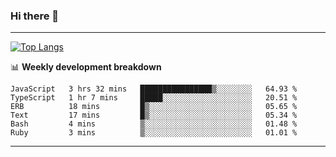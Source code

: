 ### Hi there 👋

-------
[![Top Langs](https://github-readme-stats.vercel.app/api/top-langs/?username=ashish-r)](https://github.com/anuraghazra/github-readme-stats)

📊 **Weekly development breakdown**
<!--START_SECTION:waka-->

```text
JavaScript   3 hrs 32 mins   ████████████████▒░░░░░░░░   64.93 %
TypeScript   1 hr 7 mins     █████░░░░░░░░░░░░░░░░░░░░   20.51 %
ERB          18 mins         █▒░░░░░░░░░░░░░░░░░░░░░░░   05.65 %
Text         17 mins         █▒░░░░░░░░░░░░░░░░░░░░░░░   05.34 %
Bash         4 mins          ▒░░░░░░░░░░░░░░░░░░░░░░░░   01.48 %
Ruby         3 mins          ▒░░░░░░░░░░░░░░░░░░░░░░░░   01.01 %
```

<!--END_SECTION:waka-->
-------

<!--
**ashish-r/ashish-r** is a ✨ _special_ ✨ repository because its `README.md` (this file) appears on your GitHub profile.

Here are some ideas to get you started:

- 🔭 I’m currently working on ...
- 🌱 I’m currently learning ...
- 👯 I’m looking to collaborate on ...
- 🤔 I’m looking for help with ...
- 💬 Ask me about ...
- 📫 How to reach me: ...
- 😄 Pronouns: ...
- ⚡ Fun fact: ...
-->
